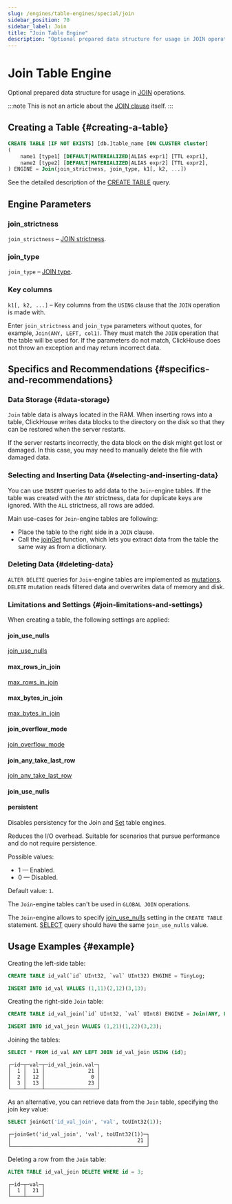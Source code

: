 ```yaml
---
slug: /engines/table-engines/special/join
sidebar_position: 70
sidebar_label: Join
title: "Join Table Engine"
description: "Optional prepared data structure for usage in JOIN operations."
---
```


# Join Table Engine

Optional prepared data structure for usage in [JOIN](/docs/sql-reference/statements/select/join.md/#select-join) operations.

:::note
This is not an article about the [JOIN clause](/docs/sql-reference/statements/select/join.md/#select-join) itself.
:::

## Creating a Table {#creating-a-table}

``` sql
CREATE TABLE [IF NOT EXISTS] [db.]table_name [ON CLUSTER cluster]
(
    name1 [type1] [DEFAULT|MATERIALIZED|ALIAS expr1] [TTL expr1],
    name2 [type2] [DEFAULT|MATERIALIZED|ALIAS expr2] [TTL expr2],
) ENGINE = Join(join_strictness, join_type, k1[, k2, ...])
```

See the detailed description of the [CREATE TABLE](/docs/sql-reference/statements/create/table.md/#create-table-query) query.

## Engine Parameters

### join_strictness

`join_strictness` – [JOIN strictness](/docs/sql-reference/statements/select/join.md/#select-join-types).

### join_type

`join_type` – [JOIN type](/docs/sql-reference/statements/select/join.md/#select-join-types).

### Key columns

`k1[, k2, ...]` – Key columns from the `USING` clause that the `JOIN` operation is made with.

Enter `join_strictness` and `join_type` parameters without quotes, for example, `Join(ANY, LEFT, col1)`. They must match the `JOIN` operation that the table will be used for. If the parameters do not match, ClickHouse does not throw an exception and may return incorrect data.

## Specifics and Recommendations {#specifics-and-recommendations}

### Data Storage {#data-storage}

`Join` table data is always located in the RAM. When inserting rows into a table, ClickHouse writes data blocks to the directory on the disk so that they can be restored when the server restarts.

If the server restarts incorrectly, the data block on the disk might get lost or damaged. In this case, you may need to manually delete the file with damaged data.

### Selecting and Inserting Data {#selecting-and-inserting-data}

You can use `INSERT` queries to add data to the `Join`-engine tables. If the table was created with the `ANY` strictness, data for duplicate keys are ignored. With the `ALL` strictness, all rows are added.

Main use-cases for `Join`-engine tables are following:

- Place the table to the right side in a `JOIN` clause.
- Call the [joinGet](/docs/sql-reference/functions/other-functions.md/#joinget) function, which lets you extract data from the table the same way as from a dictionary.

### Deleting Data {#deleting-data}

`ALTER DELETE` queries for `Join`-engine tables are implemented as [mutations](/docs/sql-reference/statements/alter/index.md#mutations). `DELETE` mutation reads filtered data and overwrites data of memory and disk.

### Limitations and Settings {#join-limitations-and-settings}

When creating a table, the following settings are applied:

#### join_use_nulls

[join_use_nulls](/docs/operations/settings/settings.md/#join_use_nulls)

#### max_rows_in_join

[max_rows_in_join](/docs/operations/settings/query-complexity.md/#settings-max_rows_in_join)

#### max_bytes_in_join

[max_bytes_in_join](/docs/operations/settings/query-complexity.md/#settings-max_bytes_in_join)

#### join_overflow_mode

[join_overflow_mode](/docs/operations/settings/query-complexity.md/#settings-join_overflow_mode)

#### join_any_take_last_row

[join_any_take_last_row](/docs/operations/settings/settings.md/#join_any_take_last_row)
#### join_use_nulls

#### persistent

Disables persistency for the Join and [Set](/docs/engines/table-engines/special/set.md) table engines.

Reduces the I/O overhead. Suitable for scenarios that pursue performance and do not require persistence.

Possible values:

- 1 — Enabled.
- 0 — Disabled.

Default value: `1`.

The `Join`-engine tables can't be used in `GLOBAL JOIN` operations.

The `Join`-engine allows to specify [join_use_nulls](/docs/operations/settings/settings.md/#join_use_nulls) setting in the `CREATE TABLE` statement. [SELECT](/docs/sql-reference/statements/select/index.md) query should have the same `join_use_nulls` value.

## Usage Examples {#example}

Creating the left-side table:

``` sql
CREATE TABLE id_val(`id` UInt32, `val` UInt32) ENGINE = TinyLog;
```

``` sql
INSERT INTO id_val VALUES (1,11)(2,12)(3,13);
```

Creating the right-side `Join` table:

``` sql
CREATE TABLE id_val_join(`id` UInt32, `val` UInt8) ENGINE = Join(ANY, LEFT, id);
```

``` sql
INSERT INTO id_val_join VALUES (1,21)(1,22)(3,23);
```

Joining the tables:

``` sql
SELECT * FROM id_val ANY LEFT JOIN id_val_join USING (id);
```

``` text
┌─id─┬─val─┬─id_val_join.val─┐
│  1 │  11 │              21 │
│  2 │  12 │               0 │
│  3 │  13 │              23 │
└────┴─────┴─────────────────┘
```

As an alternative, you can retrieve data from the `Join` table, specifying the join key value:

``` sql
SELECT joinGet('id_val_join', 'val', toUInt32(1));
```

``` text
┌─joinGet('id_val_join', 'val', toUInt32(1))─┐
│                                         21 │
└────────────────────────────────────────────┘
```

Deleting a row from the `Join` table:

```sql
ALTER TABLE id_val_join DELETE WHERE id = 3;
```

```text
┌─id─┬─val─┐
│  1 │  21 │
└────┴─────┘
```
